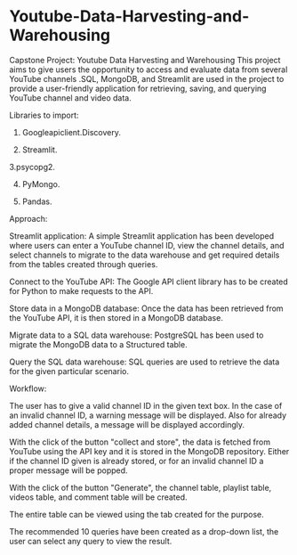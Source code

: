 # Youtube-Data-Harvesting-and-Warehousing
Capstone Project:  Youtube Data Harvesting and Warehousing
This project aims to give users the opportunity to access and evaluate data from several YouTube channels .SQL, MongoDB, and Streamlit are used in the project to provide a user-friendly application for retrieving, saving, and querying YouTube channel and video data.

Libraries to import:
  
  1. Googleapiclient.Discovery.
  
  2. Streamlit.
  
  3.psycopg2.
  
  4. PyMongo.
  
  5. Pandas.

Approach:

Streamlit application: A simple Streamlit application has been developed where users can enter a YouTube channel ID, view the channel details, and select channels to migrate to the data warehouse and get required details from the tables created through queries.

Connect to the YouTube API: The Google API client library has to be created for Python to make requests to the API.

Store data in a MongoDB database: Once the data has been retrieved from the YouTube API, it is then stored in a MongoDB database.

Migrate data to a SQL data warehouse: PostgreSQL has been used to migrate the MongoDB data to a Structured table.

Query the SQL data warehouse: SQL queries are used to retrieve the data for the given particular scenario.

Workflow:

The user has to give a valid channel ID in the given text box. In the case of an invalid channel ID, a warning message will be displayed. Also for already added channel details, a message will be displayed accordingly.

With the click of the button "collect and store", the data is fetched from YouTube using the API key and it is stored in the MongoDB repository. Either if the channel ID given is already stored, or for an invalid channel ID a proper message will be popped.

With the click of the button "Generate", the channel table, playlist table, videos table, and comment table will be created.

The entire table can be viewed using the tab created for the purpose.

The recommended 10 queries have been created as a drop-down list, the user can select any query to view the result.

